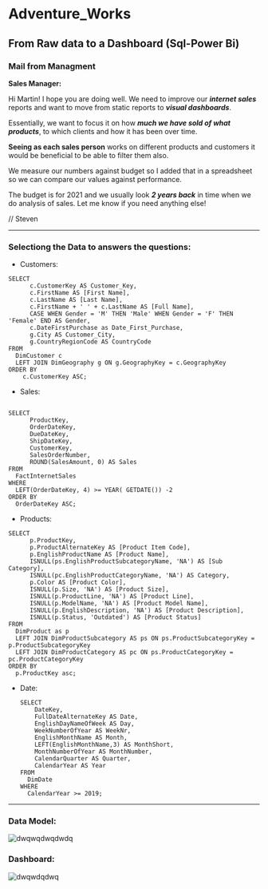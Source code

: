 # Adventure_Works
From Raw data to a Dashboard (Sql-Power Bi)
--
### Mail from Managment
**Sales Manager:**

Hi Martin!
I hope you are doing well. We need to improve our ***internet sales*** reports and want to move from static reports to ***visual dashboards***.

Essentially, we want to focus it on how ***much we have sold of what products***, to which clients and how it has been over time.

**Seeing as each sales person** works on different products and customers it would be beneficial to be able to filter them also.

We measure our numbers against budget so I added that in a spreadsheet so we can compare our values against performance.

The budget is for 2021 and we usually look ***2 years back*** in time when we do analysis of sales.
Let me know if you need anything else!  
  
// Steven

---

###  Selectiong the Data to answers the questions:

- Customers:


```
SELECT 
	  c.CustomerKey AS Customer_Key, 
	  c.FirstName AS [First Name], 
	  c.LastName AS [Last Name], 
	  c.FirstName + ' ' + c.LastName AS [Full Name], 
	  CASE WHEN Gender = 'M' THEN 'Male' WHEN Gender = 'F' THEN 'Female' END AS Gender, 
	  c.DateFirstPurchase as Date_First_Purchase, 
	  g.City AS Customer_City,
	  g.CountryRegionCode AS CountryCode
FROM 
  DimCustomer c 
  LEFT JOIN DimGeography g ON g.GeographyKey = c.GeographyKey
ORDER BY
	c.CustomerKey ASC;
```

- Sales:

```

SELECT 
	  ProductKey, 
	  OrderDateKey, 
	  DueDateKey, 
	  ShipDateKey, 
	  CustomerKey, 
	  SalesOrderNumber, 
	  ROUND(SalesAmount, 0) AS Sales 
FROM 
  FactInternetSales 
WHERE 
  LEFT(OrderDateKey, 4) >= YEAR( GETDATE()) -2 
ORDER BY 
  OrderDateKey ASC;
```

- Products: 

```
SELECT 
	  p.ProductKey, 
	  p.ProductAlternateKey AS [Product Item Code], 
	  p.EnglishProductName AS [Product Name], 
	  ISNULL(ps.EnglishProductSubcategoryName, 'NA') AS [Sub Category], 
	  ISNULL(pc.EnglishProductCategoryName, 'NA') AS Category, 
	  p.Color AS [Product Color], 
	  ISNULL(p.Size, 'NA') AS [Product Size], 
	  ISNULL(p.ProductLine, 'NA') AS [Product Line], 
	  ISNULL(p.ModelName, 'NA') AS [Product Model Name], 
	  ISNULL(p.EnglishDescription, 'NA') AS [Product Description], 
	  ISNULL(p.Status, 'Outdated') AS [Product Status] 
FROM 
  DimProduct as p
  LEFT JOIN DimProductSubcategory AS ps ON ps.ProductSubcategoryKey = p.ProductSubcategoryKey 
  LEFT JOIN DimProductCategory AS pc ON ps.ProductCategoryKey = pc.ProductCategoryKey 
ORDER BY
  p.ProductKey asc;
```

- Date:

  ```
  SELECT 
	  DateKey, 
	  FullDateAlternateKey AS Date, 
	  EnglishDayNameOfWeek AS Day,
	  WeekNumberOfYear AS WeekNr,
	  EnglishMonthName AS Month,
	  LEFT(EnglishMonthName,3) AS MonthShort,
	  MonthNumberOfYear AS MonthNumber, 
	  CalendarQuarter AS Quarter, 
	  CalendarYear AS Year 
  FROM 
  	DimDate 
  WHERE 
  	CalendarYear >= 2019;
  ```

---
### Data Model:

![dwqwqdwqdwdq](https://github.com/mfernandezcean/Adventure_Works/assets/105746149/6e9cdf0d-1caa-4935-88c4-612eae2fd19a)

### Dashboard: 


![dwqwdqdwq](https://github.com/mfernandezcean/Adventure_Works/assets/105746149/8bd2048a-fceb-4204-901d-cd380173e005)
